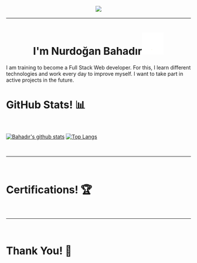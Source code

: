 <p align="center">
  <img src="https://miro.medium.com/max/2048/1*OohqW5DGh9CQS4hLY5FXzA.png" height="230"/>
</p>
<hr>
<h1 align="center">I'm Nurdoğan Bahadır<img src="https://github.com/Kathryn-Jie/Kathryn-Jie/blob/main/wave.gif" width="60px"/></h1>
I am training to become a Full Stack Web developer. For this, I learn different technologies and work every day to improve myself. I want to take part in active projects in the future.

<h1>GitHub Stats! 📊</h1>
<Br>
  
[![Bahadır's github stats](https://github-readme-stats.vercel.app/api?username=nurdoganbahadir&show_icons=true&theme=merko)](https://github.com/nurdoganbahadir/github-readme-stats) [![Top Langs](https://github-readme-stats.vercel.app/api/top-langs/?username=nurdoganbahadir&layout=compact&theme=merko)](https://github.com/nurdoganbahadir/github-readme-stats)

<Br>
<hr>
<Br>
<h1>Certifications! 🏆</h1>
<Br>
<hr>
<Br>
<h1>Thank You! 🤵 </h1>
<Br>

